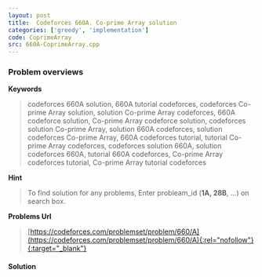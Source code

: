 ```yaml
---
layout: post
title:  Codeforces 660A. Co-prime Array solution
categories: ['greedy', 'implementation']
code: CoprimeArray
src: 660A-CoprimeArray.cpp
---
```

### **Problem overviews**

**Keywords**
> codeforces 660A solution, 660A tutorial codeforces, codeforces Co-prime Array solution, solution Co-prime Array codeforces, 660A codeforce solution, Co-prime Array codeforce solution, codeforces solution Co-prime Array, solution 660A codeforces, solution codeforces Co-prime Array, 660A codeforces tutorial, tutorial Co-prime Array codeforces, codeforces solution 660A, solution codeforces 660A, tutorial 660A codeforces, Co-prime Array codeforces tutorial, Co-prime Array tutorial codeforces

**Hint**
> To find solution for any problems, Enter probleam_id (**1A, 28B**, ...) on search box. 

**Problems Url**
> [https://codeforces.com/problemset/problem/660/A](https://codeforces.com/problemset/problem/660/A){:rel="nofollow"}{:target="_blank"}

#### **Solution**



